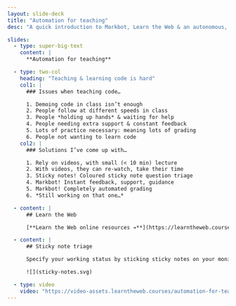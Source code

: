 ```yaml
---
layout: slide-deck
title: "Automation for teaching"
desc: "A quick introduction to Markbot, Learn the Web & an autonomous, semi-flipped classroom."

slides:
  - type: super-big-text
    content: |
      **Automation for teaching**

  - type: two-col
    heading: "Teaching & learning code is hard"
    col1: |
      ### Issues when teaching code…

      1. Demoing code in class isn’t enough
      2. People follow at different speeds in class
      3. People *holding up hands* & waiting for help
      4. People needing extra support & constant feedback
      5. Lots of practice necessary: meaning lots of grading
      6. People not wanting to learn code
    col2: |
      ### Solutions I’ve come up with…

      1. Rely on videos, with small (< 10 min) lecture
      2. With videos, they can re-watch, take their time
      3. Sticky notes! Coloured sticky note question triage
      4. Markbot! Instant feedback, support, guidance
      5. Markbot! Completely automated grading
      6. *Still working on that one…*

  - content: |
      ## Learn the Web

      [**Learn the Web online resources ➔**](https://learntheweb.courses/)

  - content: |
      ## Sticky note triage

      Specify your working status by sticking sticky notes on your monitor

      ![](sticky-notes.svg)

  - type: video
    video: "https://video-assets.learntheweb.courses/automation-for-teaching/1-markbot-demo.mp4"
---
```

